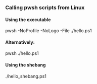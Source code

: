 ### Calling pwsh scripts from Linux

#### Using the executable
pwsh -NoProfile -NoLogo -File ./hello.ps1

#### Alternatively:
pwsh ./hello.ps1

#### Using the shebang
./hello_shebang.ps1